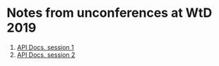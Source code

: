 # Notes from unconferences at WtD 2019

1) [API Docs, session 1](./apiDocsSession1.md)
2) [API Docs, session 2](./apiDocsSession2.md)
